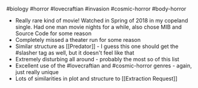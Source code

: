 #biology #horror #lovecraftian #invasion #cosmic-horror #body-horror 

- Really rare kind of movie! Watched in Spring of 2018 in my copeland single. Had one man movie nights for a while, also chose MIB and Source Code for some reason
- Completely missed a theater run for some reason
- Similar structure as [[Predator]] - I guess this one should get the #slasher tag as well, but it doesn't feel like that
- Extremely disturbing all around - probably the most so of this list 
- Excellent use of the #lovecraftian and #cosmic-horror genres - again, just really unique
- Lots of similarities in plot and structure to [[Extraction Request]]